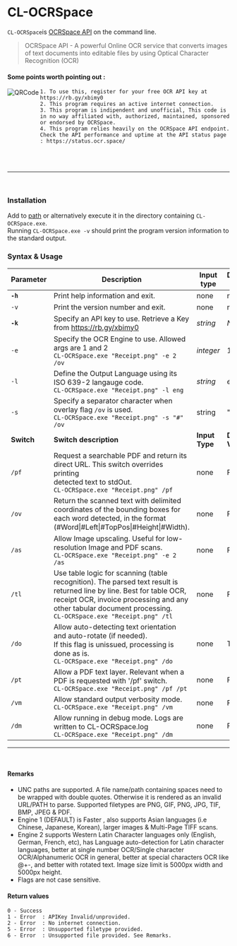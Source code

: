 
# CL-OCRSpace
`CL-OCRSpace`is [OCRSpace API](https://ocr.space/) on the command line. 
<!-- <br> It will let you automate scanning images of text and PDFs right from your terminal,  -->

> OCRSpace API - A powerful Online OCR service that converts images of text documents into editable files by using Optical Character Recognition (OCR)



#### Some points worth pointing out : 

 <img src="https://i.imgur.com/iKrkHYn.png" align="left" alt="QRCode">
 
    1. To use this, register for your free OCR API key at https://rb.gy/xbimy0
    2. This program requires an active internet connection. 
    3. This program is indipendent and unofficial, This code is in no way affiliated with, authorized, maintained, sponsored or endorsed by OCRSpace.
    4. This program relies heavily on the OCRSpace API endpoint. Check the API performance and uptime at the API status page : https://status.ocr.space/
<br>
<br>
<hr>
<br>
    
### Installation

Add to [path](https://en.wikipedia.org/wiki/PATH_%28variable%29) or alternatively execute it in the directory containing  `CL-OCRSpace.exe`.<br>
Running `CL-OCRSpace.exe -v` should print the program version information to the standard output.

### Syntax & Usage

| Parameter | Description | Input type |Default Value|
| ----------|-------------|------------|-------------|
| **`-h`**| Print help information and exit.| none | none|
|`-v`| Print the version number and exit.| none | none|
| **`-k`**| Specify an API key to use. Retrieve a Key from https://rb.gy/xbimy0|*string*| *Null*|
| `-e`| Specify the OCR Engine to use. Allowed args are 1 and 2 <br> `CL-OCRSpace.exe "Receipt.png" -e 2 /ov`| *integer*|1|
| `-l` | Define the Output Language using its ISO 639-2 langauge code. <br> `CL-OCRSpace.exe "Receipt.png" -l eng` |*string* |*eng*|
|`-s`| Specify a separator character when overlay flag `/ov` is used.<br> `CL-OCRSpace.exe "Receipt.png" -s "#" /ov` |string| "\|"|
|**Switch** | **Switch description**|**Input Type** |**Default Value** |
|`/pf`|Request a searchable PDF and return its direct URL. This switch overrides printing<br>detected text to stdOut. <br> `CL-OCRSpace.exe "Receipt.png" /pf`| none| False|
|`/ov`| Return the scanned text with delimited coordinates of the bounding boxes for <br> each word detected, in the format (#Word\|#Left\|#TopPos\|#Height\|#Width).| none | False|
|`/as`| Allow Image upscaling. Useful for low-resolution Image and PDF scans. <br> `CL-OCRSpace.exe "Receipt.png" -e 2 /as` | none | False |
|`/tl`| Use table logic for scanning (table recognition). The parsed text result is returned line by line. Best for table OCR, receipt OCR, invoice processing and any other tabular document processing.<br> `CL-OCRSpace.exe "Receipt.png" /tl` | none | False |
|`/do`| Allow auto-detecting text orientation and auto-rotate (if needed).<br> If this flag is unissued, processing is done as is. <br> `CL-OCRSpace.exe "Receipt.png" /do` | none | True |
|`/pt`| Allow a PDF text layer. Relevant when a PDF is requested with '/pf' switch. <br> `CL-OCRSpace.exe "Receipt.png" /pf /pt`| none | False |
|`/vm`| Allow standard output verbosity mode. <br> `CL-OCRSpace.exe "Receipt.png" /vm` | none | False|
|`/dm`| Allow running in debug mode. Logs are written to CL-OCRSpace.log <br> `CL-OCRSpace.exe "Receipt.png" /dm`| none | False |

<hr>
<br>
    
#### Remarks
   - UNC paths are supported. A file name/path containing spaces need to be wrapped
   with double quotes. Otherwise it is rendered as an invalid URL/PATH
   to parse. Supported filetypes are PNG, GIF, PNG, JPG, TIF, BMP, JPEG & PDF.
   - Engine 1 (DEFAULT) is Faster , also supports Asian languages (i.e Chinese,
   Japanese, Korean), larger images & Multi-Page TIFF scans.
   - Engine 2 supports Western Latin Character languages only (English, German,
   French, etc), has Language auto-detection for Latin character languages,
   better at single number OCR/Single character OCR/Alphanumeric OCR in general,
   better at special characters OCR like @+-, and better with rotated text. Image
   size limit is 5000px width and 5000px height.
   - Flags are not case sensitive. 

#### Return values

    0 - Success
    1 - Error  : APIKey Invalid/unprovided.
    2 - Error  : No internet connection.
    5 - Error  : Unsupported filetype provided.
    6 - Error  : Unsupported file provided. See Remarks.
    

